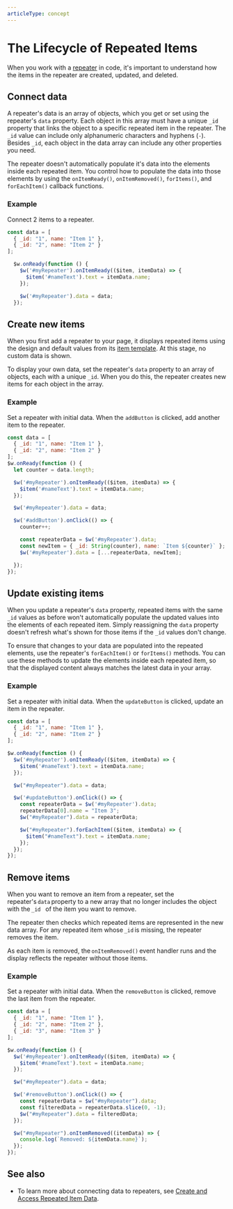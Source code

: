 ```yaml
---
articleType: concept
---
```

# The Lifecycle of Repeated Items


When you work with a [repeater](https://dev.wix.com/docs/velo/velo-only-apis/$w/repeater/introduction) in code, it's important to understand how the items in the repeater are created, updated, and deleted. 

## Connect data

A repeater's data is an array of objects, which you get or set using the repeater's `data` property. Each object in this array must have a unique `_id` property that links the object to a specific repeated item in the repeater. The `_id` value can include only alphanumeric characters and hyphens (`-`). Besides `_id`, each object in the data array can include any other properties you need.

The repeater doesn't automatically populate it's data into the elements inside each repeated item. You control how to populate the data into those elements by using the `onItemReady()`, `onItemRemoved()`, `forItems()`, and `forEachItem()` callback functions.


### Example

Connect 2 items to a repeater.

```javascript
const data = [
  { _id: "1", name: "Item 1" },
  { _id: "2", name: "Item 2" }
];

  $w.onReady(function () {
    $w('#myRepeater').onItemReady(($item, itemData) => {
      $item('#nameText').text = itemData.name;
    });

    $w('#myRepeater').data = data;
  });
```

## Create new items

When you first add a repeater to your page, it displays repeated items using the design and default values from its [item template](https://dev.wix.com/docs/velo/velo-only-apis/$w/repeater/create-and-access-repeated-item-data). At this stage, no custom data is shown.

To display your own data, set the repeater's `data` property to an array of objects, each with a unique `_id`. When you do this, the repeater creates new items for each object in the array.

### Example

Set a repeater with initial data. When the `addButton` is clicked, add another item to the repeater.

```javascript
const data = [
  { _id: "1", name: "Item 1" },
  { _id: "2", name: "Item 2" }
];
$w.onReady(function () {
  let counter = data.length; 

  $w('#myRepeater').onItemReady(($item, itemData) => {
    $item('#nameText').text = itemData.name;
  });

  $w('#myRepeater').data = data;

  $w('#addButton').onClick(() => {
    counter++;

    const repeaterData = $w('#myRepeater').data;
    const newItem = { _id: String(counter), name: `Item ${counter}` };
    $w('#myRepeater').data = [...repeaterData, newItem];

  });
});
```


## Update existing items

When you update a repeater's `data` property, repeated items with the same `_id` values as before won't automatically populate the updated values into the elements of each repeated item. Simply reassigning the `data` property doesn't refresh what's shown for those items if the `_id` values don't change.

To ensure that changes to your data are populated into the repeated elements, use the repeater's `forEachItem()` or `forItems()` methods. You can use these methods to update the elements inside each repeated item, so that the displayed content always matches the latest data in your array.

### Example

Set a repeater with initial data. When the `updateButton` is clicked, update an item in the repeater.

```javascript
const data = [
  { _id: "1", name: "Item 1" },
  { _id: "2", name: "Item 2" }
];

$w.onReady(function () {
  $w('#myRepeater').onItemReady(($item, itemData) => {
    $item('#nameText').text = itemData.name;
  });

  $w("#myRepeater").data = data;

  $w('#updateButton').onClick(() => {
    const repeaterData = $w('#myRepeater').data;
    repeaterData[0].name = "Item 3";
    $w("#myRepeater").data = repeaterData;

    $w("#myRepeater").forEachItem(($item, itemData) => {
      $item("#nameText").text = itemData.name;
    });
  });
});
```

## Remove items

When you want to remove an item from a repeater, set the repeater's `data` property to a new array that no longer includes the object with the `_id ` of the item you want to remove.

The repeater then checks which repeated items are represented in the new data array. For any repeated item whose `_id` is missing, the repeater removes the item.

As each item is removed, the `onItemRemoved()` event handler runs and the display reflects the repeater without those items.

### Example 

Set a repeater with initial data. When the `removeButton` is clicked, remove the last item from the repeater. 

```javascript
const data = [
  { _id: "1", name: "Item 1" },
  { _id: "2", name: "Item 2" },
  { _id: "3", name: "Item 3" }
];

$w.onReady(function () {
  $w('#myRepeater').onItemReady(($item, itemData) => {
    $item('#nameText').text = itemData.name;
  });

  $w("#myRepeater").data = data;

  $w('#removeButton').onClick(() => {
    const repeaterData = $w("#myRepeater").data;
    const filteredData = repeaterData.slice(0, -1);
    $w("#myRepeater").data = filteredData;
  });

  $w("#myRepeater").onItemRemoved((itemData) => {
    console.log(`Removed: ${itemData.name}`);
  });
});
```

  ## See also

- To learn more about connecting data to repeaters, see [Create and Access Repeated Item Data](https://dev.wix.com/docs/velo/velo-only-apis/$w/repeater/create-and-access-repeated-item-data).
